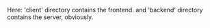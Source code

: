 Here: 'client' directory contains the frontend. and 'backend' directory contains the server, obviously.
